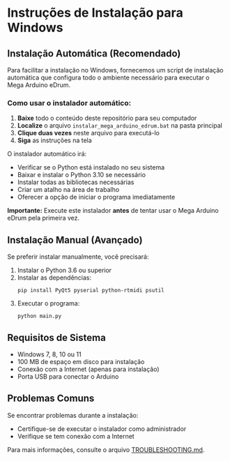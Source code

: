 # Instruções de Instalação para Windows

## Instalação Automática (Recomendado)

Para facilitar a instalação no Windows, fornecemos um script de instalação automática que configura todo o ambiente necessário para executar o Mega Arduino eDrum.

### Como usar o instalador automático:

1. **Baixe** todo o conteúdo deste repositório para seu computador
2. **Localize** o arquivo `instalar_mega_arduino_edrum.bat` na pasta principal
3. **Clique duas vezes** neste arquivo para executá-lo
4. **Siga** as instruções na tela

O instalador automático irá:
- Verificar se o Python está instalado no seu sistema
- Baixar e instalar o Python 3.10 se necessário
- Instalar todas as bibliotecas necessárias
- Criar um atalho na área de trabalho
- Oferecer a opção de iniciar o programa imediatamente

**Importante:** Execute este instalador **antes** de tentar usar o Mega Arduino eDrum pela primeira vez.

## Instalação Manual (Avançado)

Se preferir instalar manualmente, você precisará:

1. Instalar o Python 3.6 ou superior
2. Instalar as dependências:
   ```
   pip install PyQt5 pyserial python-rtmidi psutil
   ```
3. Executar o programa:
   ```
   python main.py
   ```

## Requisitos de Sistema

- Windows 7, 8, 10 ou 11
- 100 MB de espaço em disco para instalação
- Conexão com a Internet (apenas para instalação)
- Porta USB para conectar o Arduino

## Problemas Comuns

Se encontrar problemas durante a instalação:
- Certifique-se de executar o instalador como administrador
- Verifique se tem conexão com a Internet

Para mais informações, consulte o arquivo [TROUBLESHOOTING.md](docs/TROUBLESHOOTING.md).